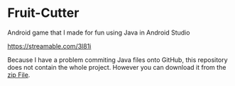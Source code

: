 # Fruit-Cutter
Android game that I made for fun using Java in Android Studio
</br>

https://streamable.com/3l81i

Because I have a problem commiting Java files onto GitHub, this repository does not contain the whole project. However you can download it from the [zip File](https://github.com/jma8774/Fruit-Cutter/blob/master/Fruit%20Cutter.zip).
